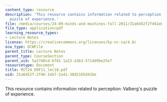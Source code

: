 ```yaml
---
content_type: resource
description: 'This resource contains information related to perception: Valberg''s
  puzzle of experience.'
file: /media/courses/24-09-minds-and-machines-fall-2011/31a6452f2f461eb72a4138d2165d41be_MIT24_09F11_lec18.pdf
file_type: application/pdf
learning_resource_types:
- Lecture Notes
license: https://creativecommons.org/licenses/by-nc-sa/4.0/
ocw_type: OCWFile
parent_title: Lecture Notes
parent_type: CourseSection
parent_uid: 5a2740cd-bf81-1a23-a3b3-5714d9be25e7
resourcetype: Document
title: MIT24_09F11_lec18.pdf
uid: 31a6452f-2f46-1eb7-2a41-38d2165d41be
---
```

This resource contains information related to perception: Valberg's puzzle of experience.